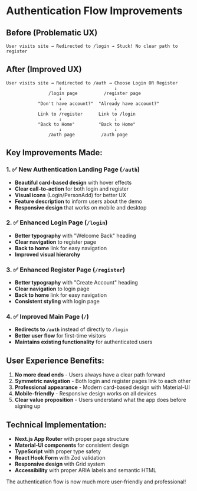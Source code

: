 # Authentication Flow Improvements

## Before (Problematic UX)
```
User visits site → Redirected to /login → Stuck! No clear path to register
```

## After (Improved UX)
```
User visits site → Redirected to /auth → Choose Login OR Register
                    ↓                    ↓
                /login page          /register page
                    ↓                    ↓
            "Don't have account?"  "Already have account?"
                    ↓                    ↓
            Link to /register      Link to /login
                    ↓                    ↓
            "Back to Home"         "Back to Home"
                    ↓                    ↓
                /auth page          /auth page
```

## Key Improvements Made:

### 1. ✅ New Authentication Landing Page (`/auth`)
- **Beautiful card-based design** with hover effects
- **Clear call-to-action** for both login and register
- **Visual icons** (Login/PersonAdd) for better UX
- **Feature description** to inform users about the demo
- **Responsive design** that works on mobile and desktop

### 2. ✅ Enhanced Login Page (`/login`)
- **Better typography** with "Welcome Back" heading
- **Clear navigation** to register page
- **Back to home** link for easy navigation
- **Improved visual hierarchy**

### 3. ✅ Enhanced Register Page (`/register`)
- **Better typography** with "Create Account" heading
- **Clear navigation** to login page
- **Back to home** link for easy navigation
- **Consistent styling** with login page

### 4. ✅ Improved Main Page (`/`)
- **Redirects to `/auth`** instead of directly to `/login`
- **Better user flow** for first-time visitors
- **Maintains existing functionality** for authenticated users

## User Experience Benefits:

1. **No more dead ends** - Users always have a clear path forward
2. **Symmetric navigation** - Both login and register pages link to each other
3. **Professional appearance** - Modern card-based design with Material-UI
4. **Mobile-friendly** - Responsive design works on all devices
5. **Clear value proposition** - Users understand what the app does before signing up

## Technical Implementation:

- **Next.js App Router** with proper page structure
- **Material-UI components** for consistent design
- **TypeScript** with proper type safety
- **React Hook Form** with Zod validation
- **Responsive design** with Grid system
- **Accessibility** with proper ARIA labels and semantic HTML

The authentication flow is now much more user-friendly and professional!
